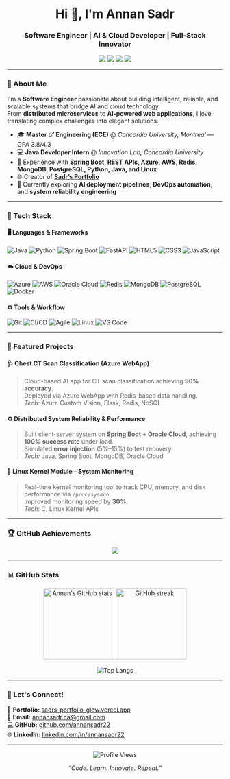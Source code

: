 <!-- 🏆 GitHub Profile README for Annan Sadr -->

<h1 align="center">Hi 👋, I'm Annan Sadr</h1>
<h3 align="center">Software Engineer | AI & Cloud Developer | Full-Stack Innovator</h3>

<p align="center">
  <a href="https://sadrs-portfolio-glow.vercel.app/"><img src="https://img.shields.io/badge/Portfolio-%230077B5.svg?&style=for-the-badge&logo=google-chrome&logoColor=white" /></a>
  <a href="mailto:annansadr.ca@gmail.com"><img src="https://img.shields.io/badge/Email-D14836?style=for-the-badge&logo=gmail&logoColor=white" /></a>
  <a href="https://github.com/annansadr22"><img src="https://img.shields.io/badge/GitHub-181717?style=for-the-badge&logo=github&logoColor=white" /></a>
  <a href="https://www.linkedin.com/in/annansadr22/"><img src="https://img.shields.io/badge/LinkedIn-%230077B5.svg?&style=for-the-badge&logo=linkedin&logoColor=white" /></a>
</p>

---

### 🚀 About Me

I'm a **Software Engineer** passionate about building intelligent, reliable, and scalable systems that bridge AI and cloud technology.  
From **distributed microservices** to **AI-powered web applications**, I love translating complex challenges into elegant solutions.

- 🎓 **Master of Engineering (ECE)** @ *Concordia University, Montreal* — GPA 3.8/4.3  
- 💻 **Java Developer Intern** @ *Innovation Lab, Concordia University*  
- 🧠 Experience with **Spring Boot, REST APIs, Azure, AWS, Redis, MongoDB, PostgreSQL, Python, Java, and Linux**  
- 🌐 Creator of [**Sadr’s Portfolio**](https://sadrs-portfolio-glow.vercel.app/)  
- 🧩 Currently exploring **AI deployment pipelines**, **DevOps automation**, and **system reliability engineering**

---

### 🧰 Tech Stack

#### 🖥️ Languages & Frameworks
![Java](https://img.shields.io/badge/Java-%23ED8B00.svg?style=flat&logo=openjdk&logoColor=white)
![Python](https://img.shields.io/badge/Python-3776AB?style=flat&logo=python&logoColor=white)
![Spring Boot](https://img.shields.io/badge/Spring%20Boot-%236DB33F.svg?style=flat&logo=springboot&logoColor=white)
![FastAPI](https://img.shields.io/badge/FastAPI-009688?style=flat&logo=fastapi&logoColor=white)
![HTML5](https://img.shields.io/badge/HTML5-E34F26?style=flat&logo=html5&logoColor=white)
![CSS3](https://img.shields.io/badge/CSS3-1572B6?style=flat&logo=css3&logoColor=white)
![JavaScript](https://img.shields.io/badge/JavaScript-F7DF1E?style=flat&logo=javascript&logoColor=black)

#### ☁️ Cloud & DevOps
![Azure](https://img.shields.io/badge/Azure-%230072C6.svg?style=flat&logo=microsoftazure&logoColor=white)
![AWS](https://img.shields.io/badge/AWS-%23FF9900.svg?style=flat&logo=amazonaws&logoColor=white)
![Oracle Cloud](https://img.shields.io/badge/Oracle%20Cloud-F80000?style=flat&logo=oracle&logoColor=white)
![Redis](https://img.shields.io/badge/Redis-D9281A?style=flat&logo=redis&logoColor=white)
![MongoDB](https://img.shields.io/badge/MongoDB-%2347A248.svg?style=flat&logo=mongodb&logoColor=white)
![PostgreSQL](https://img.shields.io/badge/PostgreSQL-%23336791.svg?style=flat&logo=postgresql&logoColor=white)
![Docker](https://img.shields.io/badge/Docker-%232496ED.svg?style=flat&logo=docker&logoColor=white)

#### ⚙️ Tools & Workflow
![Git](https://img.shields.io/badge/Git-%23F05033.svg?style=flat&logo=git&logoColor=white)
![CI/CD](https://img.shields.io/badge/CI/CD-007ACC?style=flat&logo=githubactions&logoColor=white)
![Agile](https://img.shields.io/badge/Agile-00ADD8?style=flat&logo=scrumalliance&logoColor=white)
![Linux](https://img.shields.io/badge/Linux-FCC624?style=flat&logo=linux&logoColor=black)
![VS Code](https://img.shields.io/badge/VS%20Code-007ACC?style=flat&logo=visualstudiocode&logoColor=white)

---

### 🧩 Featured Projects

#### 🩺 Chest CT Scan Classification (Azure WebApp)
> Cloud-based AI app for CT scan classification achieving **90% accuracy**.  
> Deployed via Azure WebApp with Redis-based data handling.  
> *Tech:* Azure Custom Vision, Flask, Redis, NoSQL  

#### ⚙️ Distributed System Reliability & Performance
> Built client-server system on **Spring Boot + Oracle Cloud**, achieving **100% success rate** under load.  
> Simulated **error injection** (5%–15%) to test recovery.  
> *Tech:* Java, Spring Boot, MongoDB, Oracle Cloud  

#### 🧠 Linux Kernel Module – System Monitoring
> Real-time kernel monitoring tool to track CPU, memory, and disk performance via `/proc/sysmon`.  
> Improved monitoring speed by **30%**.  
> *Tech:* C, Linux Kernel APIs  

---

### 🏆 GitHub Achievements

<p align="center">
  <img src="https://github-profile-trophy.vercel.app/?username=annansadr22&theme=tokyonight&no-frame=true&margin-w=10&margin-h=10" />
</p>

---

### 📊 GitHub Stats

<p align="center">
  <img src="https://github-readme-stats.vercel.app/api?username=annansadr22&show_icons=true&theme=tokyonight" alt="Annan's GitHub stats" height="165"/>
  <img src="https://github-readme-streak-stats.herokuapp.com/?user=annansadr22&theme=tokyonight" alt="GitHub streak" height="165"/>
</p>

<p align="center">
  <img src="https://github-readme-stats.vercel.app/api/top-langs/?username=annansadr22&layout=compact&theme=tokyonight" alt="Top Langs" />
</p>

---

### 🧭 Let's Connect!

💼 **Portfolio:** [sadrs-portfolio-glow.vercel.app](https://sadrs-portfolio-glow.vercel.app)  
📧 **Email:** [annansadr.ca@gmail.com](mailto:annansadr.ca@gmail.com)  
💻 **GitHub:** [github.com/annansadr22](https://github.com/annansadr22)  
🌐 **LinkedIn:** [linkedin.com/in/annansadr22](https://www.linkedin.com/in/annansadr22/)  

---

<p align="center">
  <img src="https://komarev.com/ghpvc/?username=annansadr22&label=Profile%20Views&color=0e75b6&style=flat" alt="Profile Views" />
</p>

<p align="center">
  <i>“Code. Learn. Innovate. Repeat.”</i>
</p>
